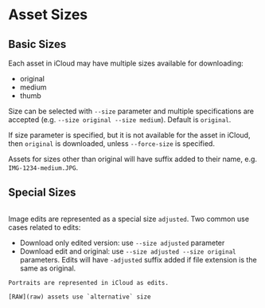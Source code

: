 # Asset Sizes

## Basic Sizes

Each asset in iCloud may have multiple sizes available for downloading:
- original
- medium
- thumb

Size can be selected with `--size` parameter and multiple specifications are accepted (e.g. `--size original --size medium`). Default is `original`.

If size parameter is specified, but it is not available for the asset in iCloud, then `original` is downloaded, unless `--force-size` is specified.

Assets for sizes other than original will have suffix added to their name, e.g. `IMG-1234-medium.JPG`.

## Special Sizes

```{versionadded} 1.19.0
```

Image edits are represented as a special size `adjusted`. Two common use cases related to edits:
- Download only edited version: use `--size adjusted` parameter
- Download edit and original: use `--size adjusted --size original` parameters. Edits will have `-adjusted` suffix added if file extension is the same as original.

```{note}
Portraits are represented in iCloud as edits.
```

```{seealso}
[RAW](raw) assets use `alternative` size
```
